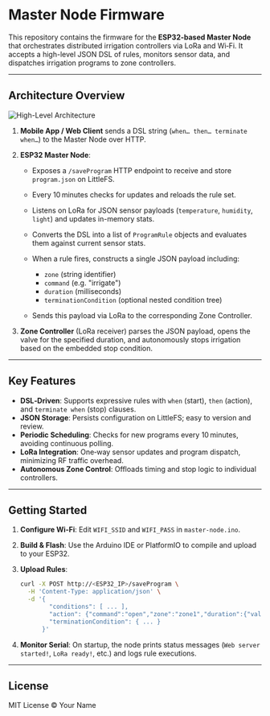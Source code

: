# Master Node Firmware

This repository contains the firmware for the **ESP32-based Master Node** that orchestrates distributed irrigation controllers via LoRa and Wi‑Fi. It accepts a high-level JSON DSL of rules, monitors sensor data, and dispatches irrigation programs to zone controllers.

---

## Architecture Overview

![High-Level Architecture](gartner_schema.jpg)

1. **Mobile App / Web Client** sends a DSL string (`when… then… terminate when…`) to the Master Node over HTTP.

2. **ESP32 Master Node**:

   * Exposes a `/saveProgram` HTTP endpoint to receive and store `program.json` on LittleFS.
   * Every 10 minutes checks for updates and reloads the rule set.
   * Listens on LoRa for JSON sensor payloads (`temperature`, `humidity`, `light`) and updates in-memory stats.
   * Converts the DSL into a list of `ProgramRule` objects and evaluates them against current sensor stats.
   * When a rule fires, constructs a single JSON payload including:

     * `zone` (string identifier)
     * `command` (e.g. "irrigate")
     * `duration` (milliseconds)
     * `terminationCondition` (optional nested condition tree)
   * Sends this payload via LoRa to the corresponding Zone Controller.

3. **Zone Controller** (LoRa receiver) parses the JSON payload, opens the valve for the specified duration, and autonomously stops irrigation based on the embedded stop condition.

---

## Key Features

* **DSL‑Driven**: Supports expressive rules with `when` (start), `then` (action), and `terminate when` (stop) clauses.
* **JSON Storage**: Persists configuration on LittleFS; easy to version and review.
* **Periodic Scheduling**: Checks for new programs every 10 minutes, avoiding continuous polling.
* **LoRa Integration**: One‑way sensor updates and program dispatch, minimizing RF traffic overhead.
* **Autonomous Zone Control**: Offloads timing and stop logic to individual controllers.

---

## Getting Started

1. **Configure Wi‑Fi**: Edit `WIFI_SSID` and `WIFI_PASS` in `master-node.ino`.
2. **Build & Flash**: Use the Arduino IDE or PlatformIO to compile and upload to your ESP32.
3. **Upload Rules**:

   ```bash
   curl -X POST http://<ESP32_IP>/saveProgram \
     -H 'Content-Type: application/json' \
     -d '{
           "conditions": [ ... ],
           "action": {"command":"open","zone":"zone1","duration":{"value":5,"unit":"min"}},
           "terminationCondition": { ... }
         }'
   ```
4. **Monitor Serial**: On startup, the node prints status messages (`Web server started!`, `LoRa ready!`, etc.) and logs rule executions.

---

## License

MIT License © Your Name
